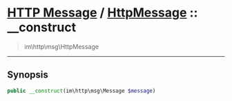# [HTTP Message](http.md) / [HttpMessage](http-HttpMessage.md) :: __construct
 > im\http\msg\HttpMessage
____

## Synopsis
```php
public __construct(im\http\msg\Message $message)
```
